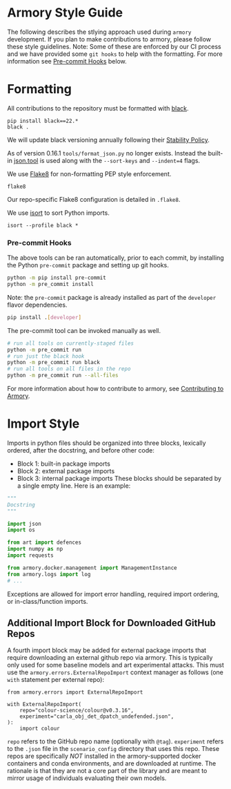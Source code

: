Armory Style Guide
=====================
The following describes the stlying approach used during `armory` development.  If you plan to make
contributions to armory, please follow these style guidelines.  Note: Some of these are enforced by
our CI process and we have provided some `git hooks` to help with the formatting.  For more information
see [Pre-commit Hooks](#pre-commit-hooks) below.


# Formatting
All contributions to the repository must be formatted with [black](https://github.com/psf/black).
```
pip install black==22.*
black .
```
We will update black versioning annually following their [Stability Policy](https://black.readthedocs.io/en/stable/the_black_code_style/index.html#stability-policy).

As of version 0.16.1 `tools/format_json.py` no longer exists. Instead the built-in [json.tool](https://docs.python.org/3/library/json.html#module-json.tool) is used along with the `--sort-keys` and `--indent=4` flags.

We use [Flake8](https://flake8.pycqa.org/) for non-formatting PEP style enforcement.

    flake8

Our repo-specific Flake8 configuration is detailed in `.flake8`.

We use [isort](https://pycqa.github.io/isort/) to sort Python imports.

    isort --profile black *


### Pre-commit Hooks

The above tools can be ran automatically, prior to each commit, by installing
the Python `pre-commit` package and setting up git hooks.

```bash
python -m pip install pre-commit
python -m pre_commit install
```

Note: the `pre-commit` package is already installed as part of the `developer`
flavor dependencies.

```bash
pip install .[developer]
```

The pre-commit tool can be invoked manually as well.

```bash
# run all tools on currently-staged files
python -m pre_commit run
# run just the black hook
python -m pre_commit run black
# run all tools on all files in the repo
python -m pre_commit run --all-files
```
For more information about how to contribute to armory, see [Contributing to Armory](/CONTRIBUTING.md).


# Import Style

Imports in python files should be organized into three blocks, lexically ordered, after the docstring, and before other code:
* Block 1: built-in package imports
* Block 2: external package imports
* Block 3: internal package imports
These blocks should be separated by a single empty line. Here is an example:
```python
"""
Docstring
"""

import json
import os

from art import defences
import numpy as np
import requests

from armory.docker.management import ManagementInstance
from armory.logs import log
# ...
```

Exceptions are allowed for import error handling, required import ordering, or in-class/function imports.

## Additional Import Block for Downloaded GitHub Repos

A fourth import block may be added for external package imports that require downloading an external github repo via armory.
This is typically only used for some baseline models and art experimental attacks.
This must use the `armory.errors.ExternalRepoImport` context manager as follows (one `with` statement per external repo):
```
from armory.errors import ExternalRepoImport

with ExternalRepoImport(
    repo="colour-science/colour@v0.3.16",
    experiment="carla_obj_det_dpatch_undefended.json",
):
    import colour
```

`repo` refers to the GitHub repo name (optionally with `@tag`).
`experiment` refers to the `.json` file in the `scenario_config` directory that uses this repo.
These repos are specifically *NOT* installed in the armory-supported docker containers and conda environments, and are downloaded at runtime.
The rationale is that they are not a core part of the library and are meant to mirror usage of individuals evaluating their own models.
